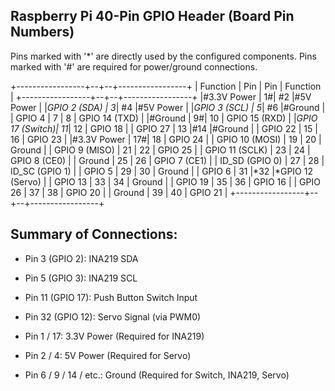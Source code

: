 Raspberry Pi 40-Pin GPIO Header (Board Pin Numbers)
----------------------------------------------------
Pins marked with '*' are directly used by the configured components.
Pins marked with '#' are required for power/ground connections.

+-----------------+--+--+-----------------+
| Function        | Pin | Pin | Function        |
+-----------------+--+--+-----------------+
|#3.3V Power      |  1#| #2 |#5V Power        |
|*GPIO 2 (SDA)    |  3*| #4 |#5V Power        |
|*GPIO 3 (SCL)    |  5*| #6 |#Ground          |
| GPIO 4          |  7 |  8 | GPIO 14 (TXD)   |
|#Ground          |  9#| 10 | GPIO 15 (RXD)   |
|*GPIO 17 (Switch)| 11*| 12 | GPIO 18         |
| GPIO 27         | 13 |#14 |#Ground          |
| GPIO 22         | 15 | 16 | GPIO 23         |
|#3.3V Power      | 17#| 18 | GPIO 24         |
| GPIO 10 (MOSI)  | 19 | 20 | Ground          |
| GPIO 9 (MISO)   | 21 | 22 | GPIO 25         |
| GPIO 11 (SCLK)  | 23 | 24 | GPIO 8 (CE0)    |
| Ground          | 25 | 26 | GPIO 7 (CE1)    |
| ID_SD (GPIO 0)  | 27 | 28 | ID_SC (GPIO 1)  |
| GPIO 5          | 29 | 30 | Ground          |
| GPIO 6          | 31 |*32 |*GPIO 12 (Servo) |
| GPIO 13         | 33 | 34 | Ground          |
| GPIO 19         | 35 | 36 | GPIO 16         |
| GPIO 26         | 37 | 38 | GPIO 20         |
| Ground          | 39 | 40 | GPIO 21         |
+-----------------+--+--+-----------------+

Summary of Connections:
-----------------------
- Pin 3 (GPIO 2):  INA219 SDA
- Pin 5 (GPIO 3):  INA219 SCL
- Pin 11 (GPIO 17): Push Button Switch Input
- Pin 32 (GPIO 12): Servo Signal (via PWM0)

- Pin 1 / 17:       3.3V Power (Required for INA219)
- Pin 2 / 4:        5V Power (Required for Servo)
- Pin 6 / 9 / 14 / etc.: Ground (Required for Switch, INA219, Servo)
